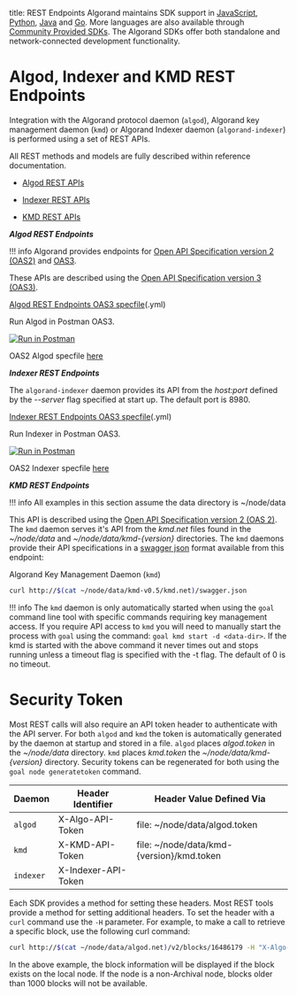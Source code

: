 title: REST Endpoints
Algorand maintains SDK support in [JavaScript](../../../sdks/javascript/#install-sdk-for-runtime), [Python](../../../sdks/python/#install-sdk), [Java](../../../sdks/java/#install-sdk-for-runtime) and [Go](../../../sdks/go/#install-go-sdk). More languages are also available through [Community Provided SDKs](https://developer.algorand.org/ecosystem-projects/?from_query=sdk#net-sdk). The Algorand SDKs offer both standalone and network-connected development functionality.

# Algod, Indexer and KMD REST Endpoints

Integration with the Algorand protocol daemon (`algod`), Algorand key management daemon (`kmd`) or Algorand Indexer daemon (`algorand-indexer`) is performed using a set of REST APIs.

All REST methods and models are fully described within reference documentation.

- [Algod REST APIs](../../rest-apis/algod/v2/)

- [Indexer REST APIs](../../rest-apis/indexer/)

- [KMD REST APIs](../../rest-apis/kmd/)

_**Algod REST Endpoints**_

!!! info
    Algorand provides endpoints for [Open API Specification version 2 (OAS2)](https://github.com/OAI/OpenAPI-Specification/blob/main/versions/2.0.md) and [OAS3](https://github.com/OAI/OpenAPI-Specification/tree/main/versions).

These APIs are described using the [Open API Specification version 3 (OAS3)](https://github.com/OAI/OpenAPI-Specification/blob/main/versions/3.1.0.md).

[Algod REST Endpoints OAS3 specfile](https://github.com/algorand/go-algorand/blob/master/daemon/algod/api/algod.oas3.yml?raw=true)(.yml)

Run Algod in Postman OAS3.

[![Run in Postman](https://run.pstmn.io/button.svg)](https://app.getpostman.com/run-collection/7417958-60ff1bfc-b5f2-42aa-83b0-6888f0d4c2f4?action=collection%2Ffork&collection-url=entityId%3D7417958-60ff1bfc-b5f2-42aa-83b0-6888f0d4c2f4%26entityType%3Dcollection%26workspaceId%3Dab8846ef-efa3-4872-a5e5-c2992de6b69c)

OAS2 Algod specfile [here](https://github.com/algorand/go-algorand/blob/master/daemon/algod/api/algod.oas2.json?raw=true)

_**Indexer REST Endpoints**_

The `algorand-indexer` daemon provides its API from the _host:port_ defined by the _--server_ flag specified at start up. The default port is 8980.

[Indexer REST Endpoints OAS3 specfile](https://www.github.com/algorand/indexer/blob/develop/api/indexer.oas3.yml?raw=true)(.yml)

Run Indexer in Postman OAS3.

[![Run in Postman](https://run.pstmn.io/button.svg)](https://app.getpostman.com/run-collection/7417958-2e088cf0-8c78-44b0-8b08-9a832b120d1a?action=collection%2Ffork&collection-url=entityId%3D7417958-2e088cf0-8c78-44b0-8b08-9a832b120d1a%26entityType%3Dcollection%26workspaceId%3Dab8846ef-efa3-4872-a5e5-c2992de6b69c)

OAS2 Indexer specfile [here](https://github.com/algorand/indexer/blob/develop/api/indexer.oas2.json?raw=true)

_**KMD REST Endpoints**_

!!! info
    All examples in this section assume the data directory is ~/node/data


This API is described using the [Open API Specification version 2 (OAS 2)](https://github.com/OAI/OpenAPI-Specification/blob/master/versions/2.0.md). The `kmd` daemon serves it's API from the _kmd.net_ files found in the _~/node/data_ and _~/node/data/kmd-{version}_ directories. The `kmd` daemons provide their API specifications in a [swagger json](https://github.com/algorand/go-algorand/blob/master/daemon/kmd/api/swagger.json) format available from this endpoint:

Algorand Key Management Daemon (`kmd`)

```zsh
curl http://$(cat ~/node/data/kmd-v0.5/kmd.net)/swagger.json
```

!!! info
    The `kmd` daemon is only automatically started when using the `goal` command line tool with specific commands requiring key management access. If you require API access to `kmd` you will need to manually start the process with `goal` using the command: `goal kmd start -d <data-dir>`. If the kmd is started with the above command it never times out and stops running unless a timeout flag is specified with the -t flag. The default of 0 is no timeout.

# Security Token

Most REST calls will also require an API token header to authenticate with the API server. For both `algod` and `kmd` the token is automatically generated by the daemon at startup and stored in a file. `algod` places _algod.token_ in the _~/node/data_ directory. `kmd` places _kmd.token_ the _~/node/data/kmd-{version}_ directory. Security tokens can be regenerated for both using the `goal node generatetoken` command.

| Daemon    | Header Identifier   | Header Value Defined Via                    |
| --------- | ------------------- | ------------------------------------------- |
| `algod`   | X-Algo-API-Token    | file: ~/node/data/algod.token               |
| `kmd`     | X-KMD-API-Token     | file: ~/node/data/kmd-\{version\}/kmd.token |
| `indexer` | X-Indexer-API-Token |                                             |

Each SDK provides a method for setting these headers. Most REST tools provide a method for setting additional headers. To set the header with a `curl` command use the `-H` parameter. For example, to make a call to retrieve a specific block, use the following curl command:

```zsh
curl http://$(cat ~/node/data/algod.net)/v2/blocks/16486179 -H "X-Algo-API-Token: $(cat ~/node/data/algod.token)"
```

In the above example, the block information will be displayed if the block exists on the local node. If the node is a non-Archival node, blocks older than 1000 blocks will not be available.
